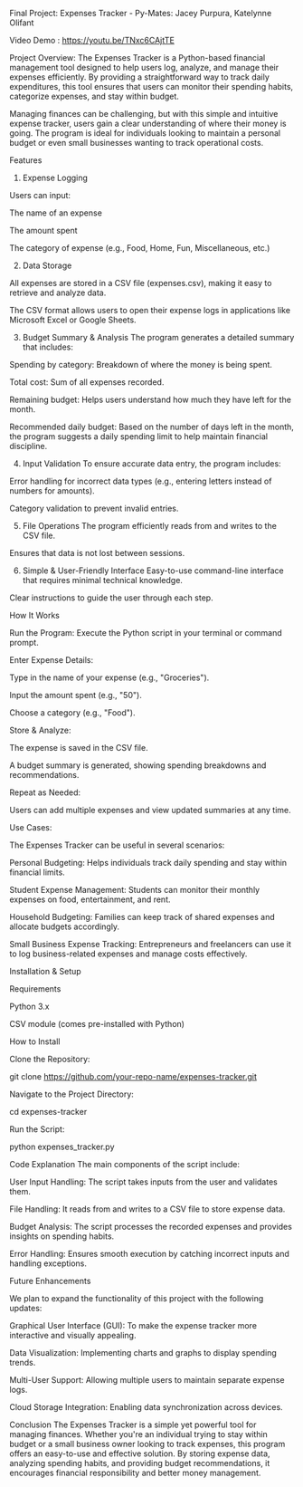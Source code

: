 Final Project: Expenses Tracker - Py-Mates: Jacey Purpura, Katelynne Olifant

Video Demo : https://youtu.be/TNxc6CAjtTE

Project Overview: 
The Expenses Tracker is a Python-based financial management tool designed to help users log, analyze, and manage their expenses efficiently. By providing a straightforward way to track daily expenditures, this tool ensures that users can monitor their spending habits, categorize expenses, and stay within budget.

Managing finances can be challenging, but with this simple and intuitive expense tracker, users gain a clear understanding of where their money is going. The program is ideal for individuals looking to maintain a personal budget or even small businesses wanting to track operational costs.

Features

1. Expense Logging

Users can input:

The name of an expense

The amount spent

The category of expense (e.g., Food, Home, Fun, Miscellaneous, etc.)

2. Data Storage

All expenses are stored in a CSV file (expenses.csv), making it easy to retrieve and analyze data.

The CSV format allows users to open their expense logs in applications like Microsoft Excel or Google Sheets.

3. Budget Summary & Analysis
The program generates a detailed summary that includes:

Spending by category: Breakdown of where the money is being spent.

Total cost: Sum of all expenses recorded.

Remaining budget: Helps users understand how much they have left for the month.

Recommended daily budget: Based on the number of days left in the month, the program suggests a daily spending limit to help maintain financial discipline.

4. Input Validation
To ensure accurate data entry, the program includes:

Error handling for incorrect data types (e.g., entering letters instead of numbers for amounts).

Category validation to prevent invalid entries.

5. File Operations
The program efficiently reads from and writes to the CSV file.

Ensures that data is not lost between sessions.

6. Simple & User-Friendly Interface
Easy-to-use command-line interface that requires minimal technical knowledge.

Clear instructions to guide the user through each step.

How It Works

Run the Program: Execute the Python script in your terminal or command prompt.

Enter Expense Details:

Type in the name of your expense (e.g., "Groceries").

Input the amount spent (e.g., "50").

Choose a category (e.g., "Food").

Store & Analyze:

The expense is saved in the CSV file.

A budget summary is generated, showing spending breakdowns and recommendations.

Repeat as Needed:

Users can add multiple expenses and view updated summaries at any time.

Use Cases:

The Expenses Tracker can be useful in several scenarios:

Personal Budgeting: Helps individuals track daily spending and stay within financial limits.

Student Expense Management: Students can monitor their monthly expenses on food, entertainment, and rent.

Household Budgeting: Families can keep track of shared expenses and allocate budgets accordingly.

Small Business Expense Tracking: Entrepreneurs and freelancers can use it to log business-related expenses and manage costs effectively.

Installation & Setup

Requirements

Python 3.x

CSV module (comes pre-installed with Python)

How to Install

Clone the Repository:

git clone https://github.com/your-repo-name/expenses-tracker.git

Navigate to the Project Directory:

cd expenses-tracker

Run the Script:

python expenses_tracker.py

Code Explanation
The main components of the script include:

User Input Handling: The script takes inputs from the user and validates them.

File Handling: It reads from and writes to a CSV file to store expense data.

Budget Analysis: The script processes the recorded expenses and provides insights on spending habits.

Error Handling: Ensures smooth execution by catching incorrect inputs and handling exceptions.

Future Enhancements

We plan to expand the functionality of this project with the following updates:

Graphical User Interface (GUI): To make the expense tracker more interactive and visually appealing.

Data Visualization: Implementing charts and graphs to display spending trends.

Multi-User Support: Allowing multiple users to maintain separate expense logs.

Cloud Storage Integration: Enabling data synchronization across devices.

Conclusion
The Expenses Tracker is a simple yet powerful tool for managing finances. Whether you're an individual trying to stay within budget or a small business owner looking to track expenses, this program offers an easy-to-use and effective solution. By storing expense data, analyzing spending habits, and providing budget recommendations, it encourages financial responsibility and better money management.



